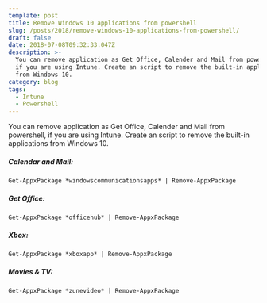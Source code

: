 ```yaml
---
template: post
title: Remove Windows 10 applications from powershell
slug: /posts/2018/remove-windows-10-applications-from-powershell/
draft: false
date: 2018-07-08T09:32:33.047Z
description: >-
  You can remove application as Get Office, Calender and Mail from powershell,
  if you are using Intune. Create an script to remove the built-in applications
  from Windows 10.
category: blog
tags:
  - Intune
  - Powershell
---
```

You can remove application as Get Office, Calender and Mail from powershell, if you are using Intune. Create an script to remove the built-in applications from Windows 10.

##### Calendar and Mail:
```
Get-AppxPackage *windowscommunicationsapps* | Remove-AppxPackage
```
##### Get Office:
```
Get-AppxPackage *officehub* | Remove-AppxPackage
```

##### Xbox:
```
Get-AppxPackage *xboxapp* | Remove-AppxPackage
```

##### Movies & TV:
```
Get-AppxPackage *zunevideo* | Remove-AppxPackage
```
